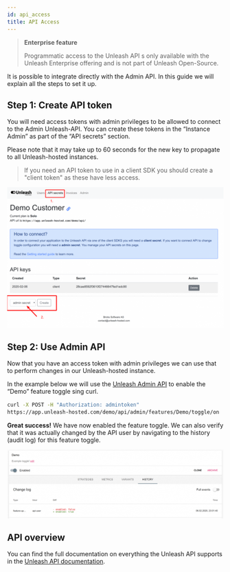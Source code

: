 ```yaml
---
id: api_access
title: API Access
---
```


> **Enterprise feature**
>
> Programmatic access to the Unleash API s only available with the Unleash Enterprise offering and is not part of Unleash Open-Source.

It is possible to integrate directly with the Admin API. In this guide we will explain all the steps to set it up.

## Step 1: Create API token

You will need access tokens with admin privileges to be allowed to connect to the Admin Unleash-API. You can create these tokens in the “Instance Admin” as part of the “API secrets” section. 

Please note that it may take up to 60 seconds for the new key to propagate to all Unleash-hosted instances. 

> If you need an API token to use in a client SDK you should create a "client token" as these have less access.

![Create token](../assets/create_token.png)

## Step 2: Use Admin API

Now that you have an access token with admin privileges we can use that to perform changes in our Unleash-hosted instance. 

In the example below we will use the [Unleash Admin API](../api/admin/features) to enable the “Demo” feature toggle sing curl. 

```sh
curl -X POST -H "Authorization: admintoken"
https://app.unleash-hosted.com/demo/api/admin/features/Demo/toggle/on
```

**Great success!** We have now enabled the feature toggle. We can also verify that it was actually changed by the API user by navigating to the history (audit log) for this feature toggle.
  
![Create token](../assets/api_access_history.png)

## API overview

You can find the full documentation on everything the Unleash API supports in the [Unleash API documentation](../api/admin/features).
